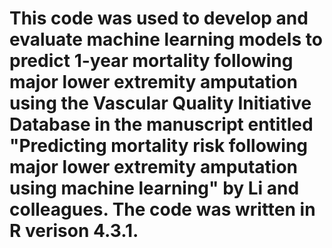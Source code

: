 # This code was used to develop and evaluate machine learning models to predict 1-year mortality following major lower extremity amputation using the Vascular Quality Initiative Database in the manuscript entitled "Predicting mortality risk following major lower extremity amputation using machine learning" by Li and colleagues. The code was written in R verison 4.3.1.
